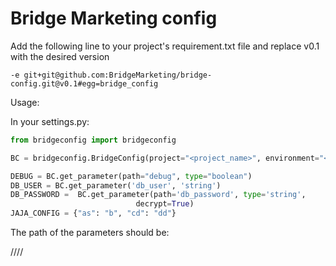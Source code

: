 Bridge Marketing config
=======================

Add the following line to your project's requirement.txt file and replace v0.1
with the desired version

```
-e git+git@github.com:BridgeMarketing/bridge-config.git@v0.1#egg=bridge_config
```


Usage:

In your settings.py:

```python
from bridgeconfig import bridgeconfig

BC = bridgeconfig.BridgeConfig(project="<project_name>", environment="<environment>")

DEBUG = BC.get_parameter(path="debug", type="boolean")
DB_USER = BC.get_parameter('db_user', 'string')
DB_PASSWORD =  BC.get_parameter(path='db_password', type='string', 
                            decrypt=True)
JAJA_CONFIG = {"as": "b", "cd": "dd"}
```

The path of the parameters should be:

/<project>/<environment>/<key>/
